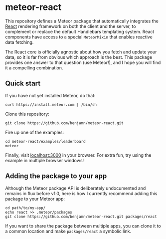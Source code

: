 meteor-react
============

This repository defines a Meteor package that automatically integrates the
[React](http://facebook.github.io/react/) rendering framework on both the
client and the server, to complement or replace the default Handlebars
templating system. React components have access to a special `MeteorMixin`
that enables reactive data fetching.

The React core is officially agnostic about how you fetch and update your
data, so it is far from obvious which approach is the best. This package
provides one answer to that question (use Meteor!), and I hope you will
find it a compelling combination.

Quick start
-----------

If you have not yet installed Meteor, do that:
```
curl https://install.meteor.com | /bin/sh
```

Clone this repository:
```
git clone https://github.com/benjamn/meteor-react.git
```

Fire up one of the examples:
```
cd meteor-react/examples/leaderboard
meteor
```

Finally, visit [localhost:3000](http://localhost:3000) in your browser.
For extra fun, try using the example in multiple browser windows!

Adding the package to your app
------------------------------

Although the Meteor package API is deliberately undocumented and remains
in flux before v1.0, here is how I currently recommend adding this package
to your Meteor app:
```
cd path/to/my-app/
echo react >> .meteor/packages
git clone https://github.com/benjamn/meteor-react.git packages/react
```

If you want to share the package between multiple apps, you can clone it
to a common location and make `packages/react` a symbolic link.
